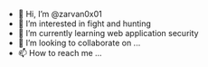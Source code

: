 - 👋 Hi, I’m @zarvan0x01
- 👀 I’m interested in fight and hunting
- 🌱 I’m currently learning web application security
- 💞️ I’m looking to collaborate on ...
- 📫 How to reach me ...

<!---
zarvan0x01/zarvan0x01 is a ✨ special ✨ repository because its `README.md` (this file) appears on your GitHub profile.
You can click the Preview link to take a look at your changes.
--->

